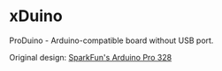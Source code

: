 xDuino
======

ProDuino - Arduino-compatible board without USB port.

Original design: [SparkFun's Arduino Pro 328](https://www.sparkfun.com/products/10915)